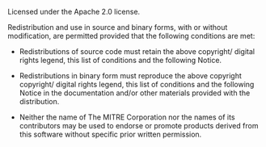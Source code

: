 
Licensed under the Apache 2.0 license.  

Redistribution and use in source and binary forms, with or without modification, are permitted provided that the following conditions are met:

* Redistributions of source code must retain the above copyright/ digital rights legend, this list of conditions and the following Notice.

* Redistributions in binary form must reproduce the above copyright copyright/ digital rights legend, this list of conditions and the following Notice in the documentation and/or other materials provided with the distribution.

* Neither the name of The MITRE Corporation nor the names of its contributors may be used to endorse or promote products derived from this software without specific prior written permission.
 
